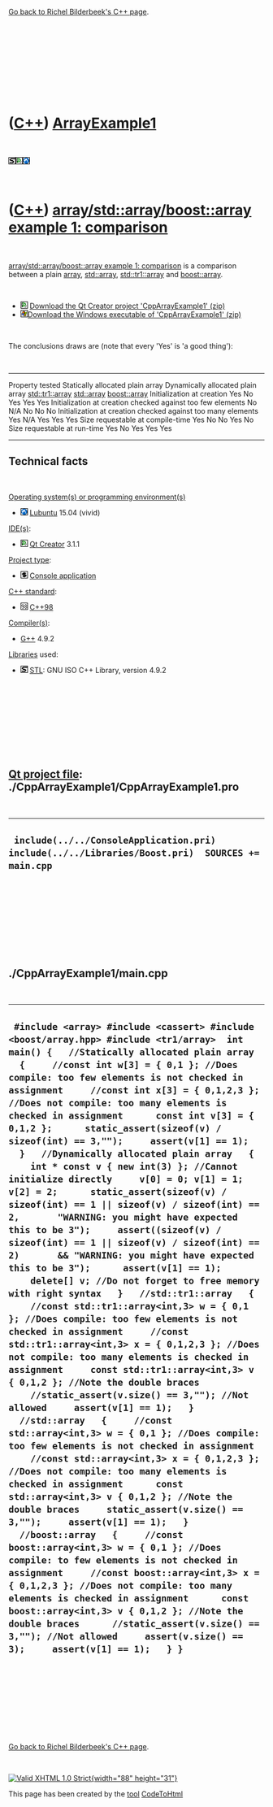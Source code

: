 

[Go back to Richel Bilderbeek's C++ page](Cpp.htm).

 

 

 

 

 

([C++](Cpp.htm)) [ArrayExample1](CppArrayExample1.htm)
======================================================

 

![STL](PicStl.png)![Qt
Creator](PicQtCreator.png)![Lubuntu](PicLubuntu.png)

 

([C++](Cpp.htm)) [array/std::array/boost::array example 1: comparison](CppArrayExample1.htm)
============================================================================================

 

[array/std::array/boost::array example 1:
comparison](CppArrayExample1.htm) is a comparison between a plain
[array](CppArray.htm), [std::array](CppStdArray.htm),
[std::tr1::array](CppTr1Array.htm) and
[boost::array](CppBoostArray.htm).

 

-   ![Qt Creator](PicQtCreator.png) [Download the Qt Creator project
    'CppArrayExample1' (zip)](CppArrayExample1.zip)
-   ![Windows](PicWindows.png)[Download the Windows executable of
    'CppArrayExample1' (zip)](CppArrayExample1Exe.zip)

 

The conclusions draws are (note that every 'Yes' is 'a good thing'):

 

  -------------------------------------------------------------- ---------------------------------- ----------------------------------- ------------------------------------ ------------------------------- -----------------------------------
  Property tested                                                Statically allocated plain array   Dynamically allocated plain array   [std::tr1::array](CppTr1Array.htm)   [std::array](CppStdArray.htm)   [boost::array](CppBoostArray.htm)
  Initialization at creation                                     Yes                                No                                  Yes                                  Yes                             Yes
  Initialization at creation checked against too few elements    No                                 N/A                                 No                                   No                              No
  Initialization at creation checked against too many elements   Yes                                N/A                                 Yes                                  Yes                             Yes
  Size requestable at compile-time                               Yes                                No                                  No                                   Yes                             No
  Size requestable at run-time                                   Yes                                No                                  Yes                                  Yes                             Yes
  -------------------------------------------------------------- ---------------------------------- ----------------------------------- ------------------------------------ ------------------------------- -----------------------------------

Technical facts
---------------

 

[Operating system(s) or programming environment(s)](CppOs.htm)

-   ![Lubuntu](PicLubuntu.png) [Lubuntu](CppLubuntu.htm) 15.04 (vivid)

[IDE(s)](CppIde.htm):

-   ![Qt Creator](PicQtCreator.png) [Qt Creator](CppQtCreator.htm) 3.1.1

[Project type](CppQtProjectType.htm):

-   ![console](PicConsole.png) [Console
    application](CppConsoleApplication.htm)

[C++ standard](CppStandard.htm):

-   ![C++98](PicCpp98.png) [C++98](Cpp98.htm)

[Compiler(s)](CppCompiler.htm):

-   [G++](CppGpp.htm) 4.9.2

[Libraries](CppLibrary.htm) used:

-   ![STL](PicStl.png) [STL](CppStl.htm): GNU ISO C++ Library, version
    4.9.2

 

 

 

 

 

[Qt project file](CppQtProjectFile.htm): ./CppArrayExample1/CppArrayExample1.pro
--------------------------------------------------------------------------------

 

  --------------------------------------------------------------------------------------------------
  ` include(../../ConsoleApplication.pri) include(../../Libraries/Boost.pri)  SOURCES += main.cpp`
  --------------------------------------------------------------------------------------------------

 

 

 

 

 

./CppArrayExample1/main.cpp
---------------------------

 

  -----------------------------------------------------------------------------------------------------------------------------------------------------------------------------------------------------------------------------------------------------------------------------------------------------------------------------------------------------------------------------------------------------------------------------------------------------------------------------------------------------------------------------------------------------------------------------------------------------------------------------------------------------------------------------------------------------------------------------------------------------------------------------------------------------------------------------------------------------------------------------------------------------------------------------------------------------------------------------------------------------------------------------------------------------------------------------------------------------------------------------------------------------------------------------------------------------------------------------------------------------------------------------------------------------------------------------------------------------------------------------------------------------------------------------------------------------------------------------------------------------------------------------------------------------------------------------------------------------------------------------------------------------------------------------------------------------------------------------------------------------------------------------------------------------------------------------------------------------------------------------------------------------------------------------------------------------------------------------------------------------------------------------------------------------------------------------------------------------------------------------------------------------------------------------------------------------------------------
  ` #include <array> #include <cassert> #include <boost/array.hpp> #include <tr1/array>  int main() {   //Statically allocated plain array   {     //const int w[3] = { 0,1 }; //Does compile: too few elements is not checked in assignment     //const int x[3] = { 0,1,2,3 }; //Does not compile: too many elements is checked in assignment      const int v[3] = { 0,1,2 };      static_assert(sizeof(v) / sizeof(int) == 3,"");     assert(v[1] == 1);   }   //Dynamically allocated plain array   {     int * const v { new int(3) }; //Cannot initialize directly     v[0] = 0; v[1] = 1; v[2] = 2;      static_assert(sizeof(v) / sizeof(int) == 1 || sizeof(v) / sizeof(int) == 2,       "WARNING: you might have expected this to be 3");     assert((sizeof(v) / sizeof(int) == 1 || sizeof(v) / sizeof(int) == 2)       && "WARNING: you might have expected this to be 3");      assert(v[1] == 1);      delete[] v; //Do not forget to free memory with right syntax   }   //std::tr1::array   {     //const std::tr1::array<int,3> w = { 0,1 }; //Does compile: too few elements is not checked in assignment     //const std::tr1::array<int,3> x = { 0,1,2,3 }; //Does not compile: too many elements is checked in assignment     const std::tr1::array<int,3> v { 0,1,2 }; //Note the double braces     //static_assert(v.size() == 3,""); //Not allowed     assert(v[1] == 1);   }   //std::array   {     //const std::array<int,3> w = { 0,1 }; //Does compile: too few elements is not checked in assignment     //const std::array<int,3> x = { 0,1,2,3 }; //Does not compile: too many elements is checked in assignment      const std::array<int,3> v { 0,1,2 }; //Note the double braces     static_assert(v.size() == 3,"");     assert(v[1] == 1);   }   //boost::array   {     //const boost::array<int,3> w = { 0,1 }; //Does compile: to few elements is not checked in assignment     //const boost::array<int,3> x = { 0,1,2,3 }; //Does not compile: too many elements is checked in assignment      const boost::array<int,3> v { 0,1,2 }; //Note the double braces      //static_assert(v.size() == 3,""); //Not allowed     assert(v.size() == 3);     assert(v[1] == 1);   } }`
  -----------------------------------------------------------------------------------------------------------------------------------------------------------------------------------------------------------------------------------------------------------------------------------------------------------------------------------------------------------------------------------------------------------------------------------------------------------------------------------------------------------------------------------------------------------------------------------------------------------------------------------------------------------------------------------------------------------------------------------------------------------------------------------------------------------------------------------------------------------------------------------------------------------------------------------------------------------------------------------------------------------------------------------------------------------------------------------------------------------------------------------------------------------------------------------------------------------------------------------------------------------------------------------------------------------------------------------------------------------------------------------------------------------------------------------------------------------------------------------------------------------------------------------------------------------------------------------------------------------------------------------------------------------------------------------------------------------------------------------------------------------------------------------------------------------------------------------------------------------------------------------------------------------------------------------------------------------------------------------------------------------------------------------------------------------------------------------------------------------------------------------------------------------------------------------------------------------------------

 

 

 

 

 

[Go back to Richel Bilderbeek's C++ page](Cpp.htm).



 

[![Valid XHTML 1.0 Strict](valid-xhtml10.png){width="88"
height="31"}](http://validator.w3.org/check?uri=referer)

This page has been created by the [tool](Tools.htm)
[CodeToHtml](ToolCodeToHtml.htm)

